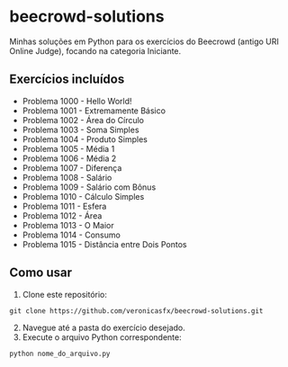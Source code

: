 # beecrowd-solutions

Minhas soluções em Python para os exercícios do Beecrowd (antigo URI Online Judge), focando na categoria Iniciante.

## Exercícios incluídos

- Problema 1000 - Hello World!
- Problema 1001 - Extremamente Básico
- Problema 1002 - Área do Círculo
- Problema 1003 - Soma Simples
- Problema 1004 - Produto Simples
- Problema 1005 - Média 1
- Problema 1006 - Média 2
- Problema 1007 - Diferença
- Problema 1008 - Salário
- Problema 1009 - Salário com Bônus
- Problema 1010 - Cálculo Simples
- Problema 1011 - Esfera
- Problema 1012 - Área
- Problema 1013 - O Maior
- Problema 1014 - Consumo
- Problema 1015 - Distância entre Dois Pontos

## Como usar

1. Clone este repositório:
```
git clone https://github.com/veronicasfx/beecrowd-solutions.git
```
2. Navegue até a pasta do exercício desejado.
3. Execute o arquivo Python correspondente:
```
python nome_do_arquivo.py
```